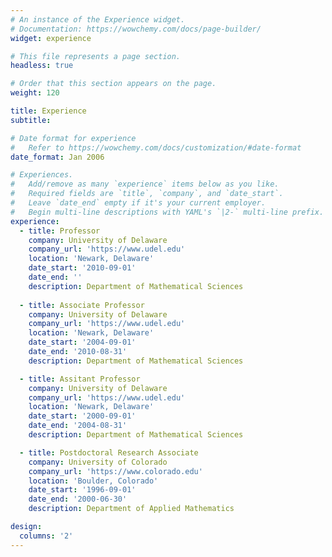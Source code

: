```yaml
---
# An instance of the Experience widget.
# Documentation: https://wowchemy.com/docs/page-builder/
widget: experience

# This file represents a page section.
headless: true

# Order that this section appears on the page.
weight: 120

title: Experience
subtitle:

# Date format for experience
#   Refer to https://wowchemy.com/docs/customization/#date-format
date_format: Jan 2006

# Experiences.
#   Add/remove as many `experience` items below as you like.
#   Required fields are `title`, `company`, and `date_start`.
#   Leave `date_end` empty if it's your current employer.
#   Begin multi-line descriptions with YAML's `|2-` multi-line prefix.
experience:
  - title: Professor
    company: University of Delaware
    company_url: 'https://www.udel.edu'
    location: 'Newark, Delaware'
    date_start: '2010-09-01'
    date_end: ''
    description: Department of Mathematical Sciences
     
  - title: Associate Professor
    company: University of Delaware
    company_url: 'https://www.udel.edu'
    location: 'Newark, Delaware'
    date_start: '2004-09-01'
    date_end: '2010-08-31'
    description: Department of Mathematical Sciences

  - title: Assitant Professor
    company: University of Delaware
    company_url: 'https://www.udel.edu'
    location: 'Newark, Delaware'
    date_start: '2000-09-01'
    date_end: '2004-08-31'
    description: Department of Mathematical Sciences

  - title: Postdoctoral Research Associate
    company: University of Colorado
    company_url: 'https://www.colorado.edu'
    location: 'Boulder, Colorado'
    date_start: '1996-09-01'
    date_end: '2000-06-30'
    description: Department of Applied Mathematics

design:
  columns: '2'
---
```

